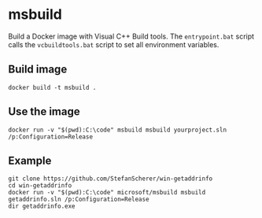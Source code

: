 # msbuild

Build a Docker image with Visual C++ Build tools.
The `entrypoint.bat` script calls the `vcbuildtools.bat` script to set all
environment variables.

## Build image

```
docker build -t msbuild .
```

## Use the image

```
docker run -v "$(pwd):C:\code" msbuild msbuild yourproject.sln /p:Configuration=Release
```

## Example

```
git clone https://github.com/StefanScherer/win-getaddrinfo
cd win-getaddrinfo
docker run -v "$(pwd):C:\code" microsoft/msbuild msbuild getaddrinfo.sln /p:Configuration=Release
dir getaddrinfo.exe
```
